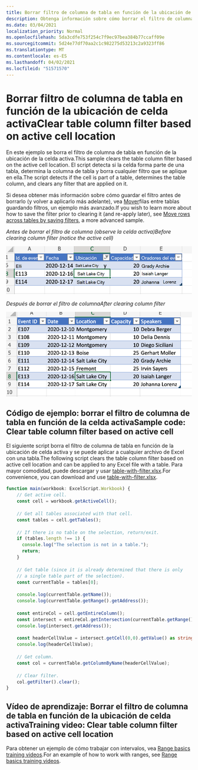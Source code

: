 ```yaml
---
title: Borrar filtro de columna de tabla en función de la ubicación de celda activa
description: Obtenga información sobre cómo borrar el filtro de columna de tabla en función de la ubicación de celda activa.
ms.date: 03/04/2021
localization_priority: Normal
ms.openlocfilehash: 5da3cdfe753f254c7f9ec97bea384b77ccaff09e
ms.sourcegitcommit: 5d24e77df70aa2c1c982275d53213c2a9323ff86
ms.translationtype: MT
ms.contentlocale: es-ES
ms.lasthandoff: 04/02/2021
ms.locfileid: "51571570"
---
```

# <a name="clear-table-column-filter-based-on-active-cell-location"></a><span data-ttu-id="4aead-103">Borrar filtro de columna de tabla en función de la ubicación de celda activa</span><span class="sxs-lookup"><span data-stu-id="4aead-103">Clear table column filter based on active cell location</span></span>

<span data-ttu-id="4aead-104">En este ejemplo se borra el filtro de columna de tabla en función de la ubicación de la celda activa.</span><span class="sxs-lookup"><span data-stu-id="4aead-104">This sample clears the table column filter based on the active cell location.</span></span> <span data-ttu-id="4aead-105">El script detecta si la celda forma parte de una tabla, determina la columna de tabla y borra cualquier filtro que se aplique en ella.</span><span class="sxs-lookup"><span data-stu-id="4aead-105">The script detects if the cell is part of a table, determines the table column, and clears any filter that are applied on it.</span></span>

<span data-ttu-id="4aead-106">Si desea obtener más información sobre cómo guardar el filtro antes de borrarlo (y volver a aplicarlo más adelante), vea [Mover](move-rows-across-tables.md)filas entre tablas guardando filtros, un ejemplo más avanzado.</span><span class="sxs-lookup"><span data-stu-id="4aead-106">If you wish to learn more about how to save the filter prior to clearing it (and re-apply later), see [Move rows across tables by saving filters](move-rows-across-tables.md), a more advanced sample.</span></span>

<span data-ttu-id="4aead-107">_Antes de borrar el filtro de columna (observe la celda activa)_</span><span class="sxs-lookup"><span data-stu-id="4aead-107">_Before clearing column filter (notice the active cell)_</span></span>

![Antes de borrar el filtro de columna](../../images/before-filter-applied.png)

<span data-ttu-id="4aead-109">_Después de borrar el filtro de columna_</span><span class="sxs-lookup"><span data-stu-id="4aead-109">_After clearing column filter_</span></span>

![Después de borrar el filtro de columna](../../images/after-filter-cleared.png)

## <a name="sample-code-clear-table-column-filter-based-on-active-cell"></a><span data-ttu-id="4aead-111">Código de ejemplo: borrar el filtro de columna de tabla en función de la celda activa</span><span class="sxs-lookup"><span data-stu-id="4aead-111">Sample code: Clear table column filter based on active cell</span></span>

<span data-ttu-id="4aead-112">El siguiente script borra el filtro de columna de tabla en función de la ubicación de celda activa y se puede aplicar a cualquier archivo de Excel con una tabla.</span><span class="sxs-lookup"><span data-stu-id="4aead-112">The following script clears the table column filter based on active cell location and can be applied to any Excel file with a table.</span></span> <span data-ttu-id="4aead-113">Para mayor comodidad, puede descargar y usar <a href="table-with-filter.xlsx">table-with-filter.xlsx</a>.</span><span class="sxs-lookup"><span data-stu-id="4aead-113">For convenience, you can download and use <a href="table-with-filter.xlsx">table-with-filter.xlsx</a>.</span></span>

```TypeScript
function main(workbook: ExcelScript.Workbook) {
    // Get active cell.
    const cell = workbook.getActiveCell();

    // Get all tables associated with that cell.
    const tables = cell.getTables();
    
    // If there is no table on the selection, return/exit.
    if (tables.length !== 1) {
      console.log("The selection is not in a table.");
      return;
    }

    // Get table (since it is already determined that there is only
    // a single table part of the selection).
    const currentTable = tables[0];

    console.log(currentTable.getName());
    console.log(currentTable.getRange().getAddress());

    const entireCol = cell.getEntireColumn();
    const intersect = entireCol.getIntersection(currentTable.getRange());
    console.log(intersect.getAddress());

    const headerCellValue = intersect.getCell(0,0).getValue() as string;
    console.log(headerCellValue);

    // Get column.
    const col = currentTable.getColumnByName(headerCellValue);

    // Clear filter.
    col.getFilter().clear();
}
```

## <a name="training-video-clear-table-column-filter-based-on-active-cell-location"></a><span data-ttu-id="4aead-114">Vídeo de aprendizaje: Borrar el filtro de columna de tabla en función de la ubicación de celda activa</span><span class="sxs-lookup"><span data-stu-id="4aead-114">Training video: Clear table column filter based on active cell location</span></span>

<span data-ttu-id="4aead-115">Para obtener un ejemplo de cómo trabajar con intervalos, vea [Range basics training videos](range-basics.md#training-videos-range-basics).</span><span class="sxs-lookup"><span data-stu-id="4aead-115">For an example of how to work with ranges, see [Range basics training videos](range-basics.md#training-videos-range-basics).</span></span>
